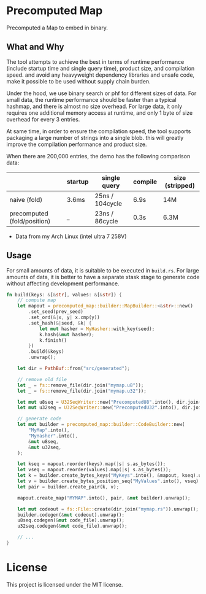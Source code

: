 # Precomputed Map

Precomputed a Map to embed in binary.

## What and Why

The tool attempts to achieve the best in terms of
runtime performance (include startup time and single query time), product size, and compilation speed.
and avoid any heavyweight dependency libraries and unsafe code,
make it possible to be used without supply chain burden.

Under the hood, we use binary search or phf for different sizes of data.
For small data, the runtime performance should be faster than a typical hashmap, and there is almost no size overhead.
For large data, it only requires one additional memory access at runtime, and only 1 byte of size overhead for every 3 entries.

At same time, in order to ensure the compilation speed,
the tool supports packaging a large number of strings into a single blob.
this will greatly improve the compilation performance and product size.

When there are 200,000 entries, the demo has the following comparison data:

|                            | startup | single query    | compile | size (stripped)
|----------------------------|---------|-----------------|---------|----------------
|naive (fold)                | 3.6ms   | 25ns / 104cycle | 6.9s    | 14M
|precomputed (fold/position) | _       | 23ns / 86cycle  | 0.3s    | 6.3M

* Data from my Arch Linux (intel ultra 7 258V)

## Usage

For small amounts of data, it is suitable to be executed in `build.rs`.
For large amounts of data, it is better to have a separate xtask stage
to generate code without affecting development performance.

```rust
fn build(keys: &[&str], values: &[&str]) {
    // compute map
    let mapout = precomputed_map::builder::MapBuilder::<&str>::new()
        .set_seed(prev_seed)
        .set_ord(&|x, y| x.cmp(y))
        .set_hash(&|seed, &k| {
            let mut hasher = MyHasher::with_key(seed);
            k.hash(&mut hasher);
            k.finish()
        })
        .build(&keys)
        .unwrap();

    let dir = PathBuf::from("src/generated");

    // remove old file
    let _ = fs::remove_file(dir.join("mymap.u8"));
    let _ = fs::remove_file(dir.join("mymap.u32"));

    let mut u8seq = U32SeqWriter::new("PrecomputedU8".into(), dir.join("mymap.u8"));
    let mut u32seq = U32SeqWriter::new("PrecomputedU32".into(), dir.join("mymap.u32"));

    // generate code
    let mut builder = precomputed_map::builder::CodeBuilder::new(
        "MyMap".into(),
        "MyHasher".into(),
        &mut u8seq,
        &mut u32seq,
    );

    let kseq = mapout.reorder(keys).map(|s| s.as_bytes());
    let vseq = mapout.reorder(values).map(|s| s.as_bytes());
    let k = builder.create_bytes_keys("MyKeys".into(), &mapout, kseq).unwrap();
    let v = builder.create_bytes_position_seq("MyValues".into(), vseq).unwrap();
    let pair = builder.create_pair(k, v);

    mapout.create_map("MYMAP".into(), pair, &mut builder).unwrap();

    let mut codeout = fs::File::create(dir.join("mymap.rs")).unwrap();
    builder.codegen(&mut codeout).unwrap();
    u8seq.codegen(&mut code_file).unwrap();
    u32seq.codegen(&mut code_file).unwrap();

    // ...
}
```

# License

This project is licensed under the MIT license.
